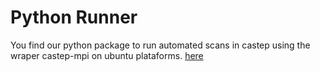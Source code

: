 # Python Runner

You find our python package to run automated scans in castep using the wraper castep-mpi on ubuntu plataforms.
[here](https://github.com/cermas/castep_python_runner)

